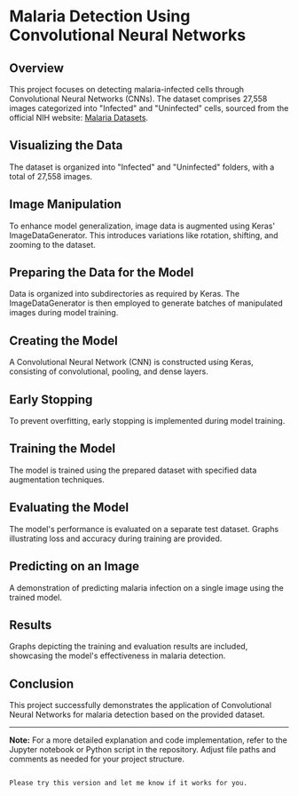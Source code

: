 
# Malaria Detection Using Convolutional Neural Networks

## Overview

This project focuses on detecting malaria-infected cells through Convolutional Neural Networks (CNNs). The dataset comprises 27,558 images categorized into "Infected" and "Uninfected" cells, sourced from the official NIH website: [Malaria Datasets](https://ceb.nlm.nih.gov/repositories/malaria-datasets/).

## Visualizing the Data

The dataset is organized into "Infected" and "Uninfected" folders, with a total of 27,558 images.

## Image Manipulation

To enhance model generalization, image data is augmented using Keras' ImageDataGenerator. This introduces variations like rotation, shifting, and zooming to the dataset.

## Preparing the Data for the Model

Data is organized into subdirectories as required by Keras. The ImageDataGenerator is then employed to generate batches of manipulated images during model training.

## Creating the Model

A Convolutional Neural Network (CNN) is constructed using Keras, consisting of convolutional, pooling, and dense layers.

## Early Stopping

To prevent overfitting, early stopping is implemented during model training.

## Training the Model

The model is trained using the prepared dataset with specified data augmentation techniques.

## Evaluating the Model

The model's performance is evaluated on a separate test dataset. Graphs illustrating loss and accuracy during training are provided.

## Predicting on an Image

A demonstration of predicting malaria infection on a single image using the trained model.

## Results

Graphs depicting the training and evaluation results are included, showcasing the model's effectiveness in malaria detection.

## Conclusion

This project successfully demonstrates the application of Convolutional Neural Networks for malaria detection based on the provided dataset.

---

**Note:** For a more detailed explanation and code implementation, refer to the Jupyter notebook or Python script in the repository. Adjust file paths and comments as needed for your project structure.
```

Please try this version and let me know if it works for you.
